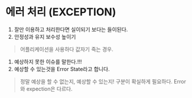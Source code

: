 # 에러 처리 (EXCEPTION)

1. 잘만 이용하고 처리한다면 실이되기 보다는 들이된다.
2. 안정성과 유지 보수성 높이기

> 어플리케이션을 사용하다 값자기 죽는 경우.

1. 예상하지 못한 이슈를 말한다.!!!
2. 예상할 수 있는것을 Error State라고 합니다.
> 정말 예상을 할 수 없는지, 예상할 수 있는지! 구분이 확실하게 필요하다.
Error 와 expection은 다르다.